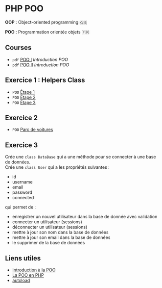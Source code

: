 # PHP POO

**OOP** : Object-oriented programming :gb:

**POO** : Programmation orientée objets :fr:

## Courses

* `pdf` [POO I](./Tutoriel%20PHP%20-%20Introduction%20%C3%A0%20la%20POO.pdf) _Introduction POO_
* `pdf` [POO II](./Tutoriel%20PHP%20-%20POO%20partie%202.pdf) _Introduction POO_

## Exercice 1 : Helpers Class

* `POO` [Étape 1](POO-Helpers-Class-etape-1.md)
* `POO` [Étape 2 ](POO-Helpers-Class-etape-2.md)
* `POO` [Étape 3 ](POO-Helpers-Class-etape-3.md)


## Exercice 2

* `POO` [Parc de voitures](POO-Parc-de-voitures.md)

## Exercice 3 

Crée une `class DataBase` qui a une méthode pour se connecter à une base de données.  
Crée une `class User` qui a les propriétés suivantes :  

- id
- username
- email
- password
- connected

qui permet de :

- enregistrer un nouvel utilisateur dans la base de donnée avec validation
- connecter un utilisateur (sessions)
- déconnecter un utilisateur (sessions)
- mettre à jour son nom dans la base de données
- mettre à jour son email dans la base de données
- le supprimer de la base de données

## Liens utiles
- [Introduction à la POO](https://openclassrooms.com/courses/programmez-en-oriente-objet-en-php/introduction-a-la-poo)
- [La POO en PHP](https://www.grafikart.fr/formations/programmation-objet-php)
- [autoload](https://www.grafikart.fr/formations/programmation-objet-php/autoload)

